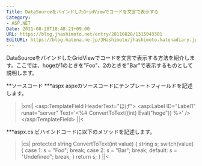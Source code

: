 ```yaml
---
Title: DataSourceをバインドしたGridViewでコードを文言で表示する
Category:
- ASP.NET
Date: 2011-08-28T18:48:21+09:00
URL: https://blog.jhashimoto.net/entry/20110828/1315043301
EditURL: https://blog.hatena.ne.jp/JHashimoto/jhashimoto.hatenadiary.jp/atom/entry/12921228815717257343
---
```



DataSourceをバインドしたGridViewでコードを文言で表示する方法を紹介します。ここでは、hogeが1のときを"Foo"、2のときを"Bar"で表示するものとして説明します。

**ソースコード
***aspx
aspxのソースコードにテンプレートフィールドを記述します。
>|xml|
<asp:TemplateField HeaderText="ほげ">
    <ItemTemplate>
        <!-- 「Text="<%# ... %>"」のようにダブルークォーテーションで囲むとパーサーエラーになるので注意 -->
        <asp:Label ID="Label1" runat="server" Text='<%# ConvertToText((int) Eval("hoge")) %>' />
    </ItemTemplate>
</asp:TemplateField>
||<

***aspx.cs
ビハインドコードに以下のメソッドを記述します。

>|cs|
protected string ConvertToText(int value) {
    string s;
    switch(value) {
        case 1:
            s = "Foo";
            break;
        case 2:
            s = "Bar";
            break;
        default:
            s = "Undefined";
            break;
    }
    return s;
}
||<
